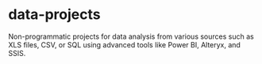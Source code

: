 # data-projects
Non-programmatic projects for data analysis from various sources such as XLS files, CSV, or SQL using advanced tools like Power BI, Alteryx, and SSIS.
